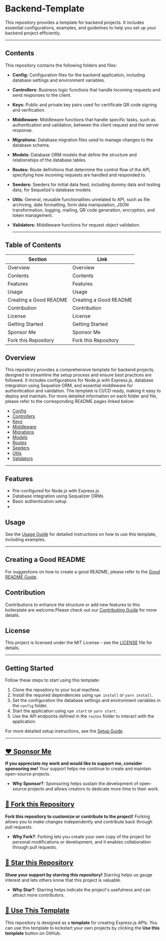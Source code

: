 # Backend-Template

This repository provides a template for backend projects. It includes essential configurations, examples, and guidelines to help you set up your backend project efficiently.

----

## Contents

This repository contains the following folders and files:

- **Config:** Configuration files for the backend application, including database settings and environment variables.
- **Controllers:** Business logic functions that handle incoming requests and send responses to the client.
- **Keys:** Public and private key pairs used for certificate QR code signing and verification.
- **Middleware:** Middleware functions that handle specific tasks, such as authentication and validation, between the client request and the server response.
- **Migrations:** Database migration files used to manage changes to the database schema.
- **Models:** Database ORM models that define the structure and relationships of the database tables.
- **Routes:** Route definitions that determine the control flow of the API, specifying how incoming requests are handled and responded to.
- **Seeders:** Seeders for initial data feed, including dummy data and testing data, for Sequelize's database models.
- **Utils:** General, reusable functionalities unrelated to API, such as file archiving, date formatting, form data manipulation, JSON transformation, logging, mailing, QR code generation, encryption, and token management.
- **Validators:** Middleware functions for request object validation.

  -----

## Table of Contents

| Section                        | Link                                                                 |
|--------------------------------|----------------------------------------------------------------------|
| Overview                       | Overview                                                |
| Contents                       | Contents                                                |
| Features                       | Features                                                |
| Usage                          | Usage                                                      |
| Creating a Good README         | Creating a Good README                    |
| Contribution                   | Contribution                                        |
| License                        | License                                                  |
| Getting Started                | Getting Started                                  |
| Sponsor Me                     | Sponsor Me                                            |
| Fork this Repository           | Fork this Repository                        |

## Overview

This repository provides a comprehensive template for backend projects, designed to streamline the setup process and ensure best practices are followed. It includes configurations for Node.js with Express.js, database integration using Sequelize ORM, and essential middleware for authentication and validation. The template is CI/CD ready, making it easy to deploy and maintain.
For more detailed information on each folder and file, please refer to the corresponding README pages linked below:

- [Config](config/README.md)
- [Controllers](controllers/README.md)
- [Keys](keys/README.md)
- [Middleware](middleware/README.md)
- [Migrations](migrations/README.md)
- [Models](models/README.md)
- [Routes](routes/README.md)
- [Seeders](seeders/README.md)
- [Utils](utils/README.md)
- [Validators](validators/README.md)

----

## Features

- Pre-configured for Node.js with Express.js
- Database integration using Sequalizer ORMs
- Basic authentication setup
- 
## Usage

See the [Usage Guide](usage.md) for detailed instructions on how to use this template, including examples.

-----

## Creating a Good README

For suggestions on how to create a good README, please refer to the [Good README Guide](good-readme.md).

## Contribution

Contributions to enhance the structure or add new features to this boilerplate are welcome.Please check out our [Contributing Guide](contributing.md) for more details.

## License

This project is licensed under the MIT License - see the [LICENSE](LICENSE) file for details.

-----

## Getting Started

Follow these steps to start using this template:

1. Clone the repository to your local machine.
2. Install the required dependencies using `npm install` or `yarn install`.
3. Set the configuration the database settings and environment variables in the `config` folder.
4. Start the application using `npm start` or `yarn start`.
5. Use the API endpoints defined in the `routes` folder to interact with the application.

For more detailed setup instructions, see the [Setup Guide](setup.md).

-----

## [❤️ Sponsor Me](https://github.com/sponsors/MettaSurendhar)

**If you appreciate my work and would like to support me, consider sponsoring me!** Your support helps me continue to create and maintain open-source projects.

- **Why Sponsor?**: Sponsoring helps sustain the development of open-source projects and allows creators to dedicate more time to their work.


## [🍴 Fork this Repository](https://github.com/MettaSurendhar/express-api-boilerplate/fork)

**Fork this repository to customize or contribute to the project!** Forking allows you to make changes independently and contribute back through pull requests.

- **Why Fork?**: Forking lets you create your own copy of the project for personal modifications or development, and it enables collaboration through pull requests.


## [🌟 Star this Repository](https://github.com/MettaSurendhar/express-api-boilerplate)

**Show your support by starring this repository!** Starring helps us gauge interest and lets others know that this project is valuable.

- **Why Star?**: Starring helps indicate the project's usefulness and can attract more contributors.

## [📄 Use This Template](https://github.com/new?template_name=node-express-backend-template-for-intermediate&template_owner=MettaSurendhar)

This repository is designed as a **template** for creating Express.js APIs. You can use this template to kickstart your own projects by clicking the **Use this template** button on GitHub.

